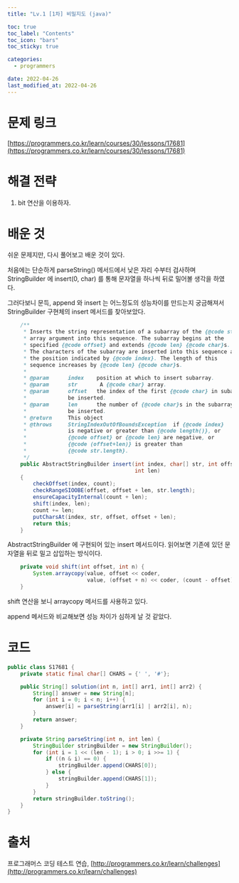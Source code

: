 ```yaml
---
title: "Lv.1 [1차] 비밀지도 (java)"

toc: true
toc_label: "Contents"
toc_icon: "bars"
toc_sticky: true

categories:
  - programmers

date: 2022-04-26
last_modified_at: 2022-04-26
---
```


# 문제 링크

[https://programmers.co.kr/learn/courses/30/lessons/17681](https://programmers.co.kr/learn/courses/30/lessons/17681)

# 해결 전략

1. bit 연산을 이용하자.

# 배운 것

쉬운 문제지만, 다시 풀어보고 배운 것이 있다.

처음에는 단순하게 parseString() 메서드에서 낮은 자리 수부터 검사하며 StringBuilder 에 insert(0, char) 를 통해 문자열을 하나씩 뒤로 밀어볼 생각을 하였다.

그러다보니 문득, append 와 insert 는 어느정도의 성능차이를 만드는지 궁금해져서 StringBuilder 구현체의 insert 메서드를 찾아보았다.

```java
    /**
     * Inserts the string representation of a subarray of the {@code str}
     * array argument into this sequence. The subarray begins at the
     * specified {@code offset} and extends {@code len} {@code char}s.
     * The characters of the subarray are inserted into this sequence at
     * the position indicated by {@code index}. The length of this
     * sequence increases by {@code len} {@code char}s.
     *
     * @param      index    position at which to insert subarray.
     * @param      str       A {@code char} array.
     * @param      offset   the index of the first {@code char} in subarray to
     *             be inserted.
     * @param      len      the number of {@code char}s in the subarray to
     *             be inserted.
     * @return     This object
     * @throws     StringIndexOutOfBoundsException  if {@code index}
     *             is negative or greater than {@code length()}, or
     *             {@code offset} or {@code len} are negative, or
     *             {@code (offset+len)} is greater than
     *             {@code str.length}.
     */
    public AbstractStringBuilder insert(int index, char[] str, int offset,
                                        int len)
    {
        checkOffset(index, count);
        checkRangeSIOOBE(offset, offset + len, str.length);
        ensureCapacityInternal(count + len);
        shift(index, len);
        count += len;
        putCharsAt(index, str, offset, offset + len);
        return this;
    }
```

AbstractStringBuilder 에 구현되어 있는 insert 메서드이다. 읽어보면 기존에 있던 문자열을 뒤로 밀고 삽입하는 방식이다.

```java
    private void shift(int offset, int n) {
        System.arraycopy(value, offset << coder,
                         value, (offset + n) << coder, (count - offset) << coder);
    }
```

shift 연산을 보니 arraycopy 메서드를 사용하고 있다.

append 메서드와 비교해보면 성능 차이가 심하게 날 것 같았다.

# 코드

```java
public class S17681 {
    private static final char[] CHARS = {' ', '#'};

    public String[] solution(int n, int[] arr1, int[] arr2) {
        String[] answer = new String[n];
        for (int i = 0; i < n; i++) {
            answer[i] = parseString(arr1[i] | arr2[i], n);
        }
        return answer;
    }

    private String parseString(int n, int len) {
        StringBuilder stringBuilder = new StringBuilder();
        for (int i = 1 << (len - 1); i > 0; i >>= 1) {
            if ((n & i) == 0) {
                stringBuilder.append(CHARS[0]);
            } else {
                stringBuilder.append(CHARS[1]);
            }
        }
        return stringBuilder.toString();
    }
}
```



# 출처

프로그래머스 코딩 테스트 연습, [http://programmers.co.kr/learn/challenges](http://programmers.co.kr/learn/challenges)
